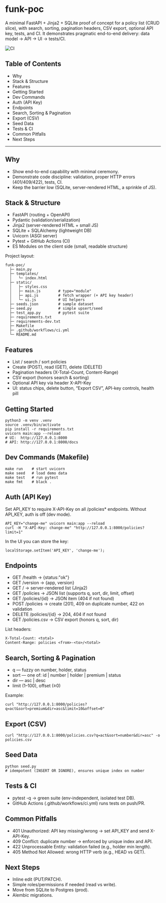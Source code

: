 # funk-poc

A minimal FastAPI + Jinja2 + SQLite proof of concept for a policy list (CRUD slice), with search, sorting, pagination headers, CSV export, optional API key, tests, and CI. It demonstrates pragmatic end-to-end delivery: data model → API → UI → tests/CI.

![CI](https://github.com//actions/workflows/ci.yml/badge.svg)

## Table of Contents
- Why
- Stack & Structure
- Features
- Getting Started
- Dev Commands
- Auth (API Key)
- Endpoints
- Search, Sorting & Pagination
- Export (CSV)
- Seed Data
- Tests & CI
- Common Pitfalls
- Next Steps

---

## Why
- Show end-to-end capability with minimal ceremony.
- Demonstrate code discipline: validation, proper HTTP errors (401/409/422), tests, CI.
- Keep the barrier low (SQLite, server-rendered HTML, a sprinkle of JS).

## Stack & Structure
- FastAPI (routing + OpenAPI)
- Pydantic (validation/serialization)
- Jinja2 (server-rendered HTML + small JS)
- SQLite + SQLAlchemy (lightweight DB)
- Uvicorn (ASGI server)
- Pytest + GitHub Actions (CI)
- ES Modules on the client side (small, readable structure)

Project layout:

    funk-poc/
      ├─ main.py
      ├─ templates/
      │   └─ index.html
      ├─ static/
      │   ├─ styles.css
      │   ├─ main.js        # type="module"
      │   ├─ api.js         # fetch wrapper (+ API key header)
      │   └─ ui.js          # UI helpers
      ├─ seeds.json         # sample dataset
      ├─ seed.py            # simple upsert/seed
      ├─ test_app.py        # pytest suite
      ├─ requirements.txt
      ├─ requirements-dev.txt
      ├─ Makefile
      ├─ .github/workflows/ci.yml
      └─ README.md

## Features
- List / search / sort policies
- Create (POST), read (GET), delete (DELETE)
- Pagination headers (X-Total-Count, Content-Range)
- CSV export (honors search & sorting)
- Optional API key via header X-API-Key
- UI: status chips, delete button, “Export CSV”, API-key controls, health pill

## Getting Started

    python3 -m venv .venv
    source .venv/bin/activate
    pip install -r requirements.txt
    uvicorn main:app --reload
    # UI:  http://127.0.0.1:8000
    # API: http://127.0.0.1:8000/docs

## Dev Commands (Makefile)

    make run    # start uvicorn
    make seed   # load demo data
    make test   # run pytest
    make fmt    # black .

## Auth (API Key)
Set API_KEY to require X-API-Key on all /policies* endpoints. Without API_KEY, auth is off (dev mode).

    API_KEY="change-me" uvicorn main:app --reload
    curl -H "X-API-Key: change-me" "http://127.0.0.1:8000/policies?limit=1"

In the UI you can store the key:

    localStorage.setItem('API_KEY', 'change-me');

## Endpoints
- GET  /health → {status:"ok"}
- GET  /version → {app, version}
- GET  / → server-rendered list (Jinja2)
- GET  /policies → JSON list (supports q, sort, dir, limit, offset)
- GET  /policies/{id} → JSON item (404 if not found)
- POST /policies → create (201), 409 on duplicate number, 422 on validation
- DELETE /policies/{id} → 204, 404 if not found
- GET  /policies.csv → CSV export (honors q, sort, dir)

List headers:

    X-Total-Count: <total>
    Content-Range: policies <from>-<to>/<total>

## Search, Sorting & Pagination
- q — fuzzy on number, holder, status
- sort — one of: id | number | holder | premium | status
- dir — asc | desc
- limit (1–100), offset (≥0)

Example:

    curl "http://127.0.0.1:8000/policies?q=act&sort=premium&dir=asc&limit=10&offset=0"

## Export (CSV)

    curl "http://127.0.0.1:8000/policies.csv?q=act&sort=number&dir=asc" -o policies.csv

## Seed Data

    python seed.py
    # idempotent (INSERT OR IGNORE), ensures unique index on number

## Tests & CI
- pytest -q → green suite (env-independent, isolated test DB).
- GitHub Actions (.github/workflows/ci.yml) runs tests on push/PR.

## Common Pitfalls
- 401 Unauthorized: API key missing/wrong → set API_KEY and send X-API-Key.
- 409 Conflict: duplicate number → enforced by unique index and API.
- 422 Unprocessable Entity: validation failed (e.g., holder min length).
- 405 Method Not Allowed: wrong HTTP verb (e.g., HEAD vs GET).

## Next Steps
- Inline edit (PUT/PATCH).
- Simple roles/permissions if needed (read vs write).
- Move from SQLite to Postgres (prod).
- Alembic migrations.
